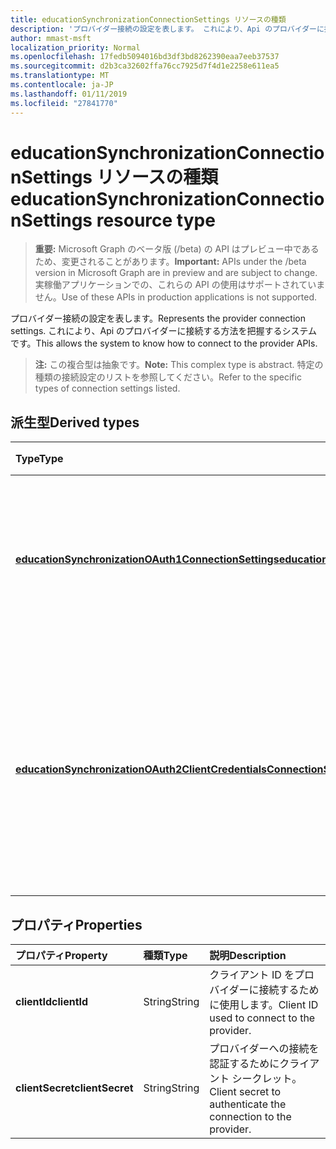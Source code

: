 ```yaml
---
title: educationSynchronizationConnectionSettings リソースの種類
description: 'プロバイダー接続の設定を表します。 これにより、Api のプロバイダーに接続する方法を把握するシステムです。 '
author: mmast-msft
localization_priority: Normal
ms.openlocfilehash: 17fedb5094016bd3df3bd8262390eaa7eeb37537
ms.sourcegitcommit: d2b3ca32602ffa76cc7925d7f4d1e2258e611ea5
ms.translationtype: MT
ms.contentlocale: ja-JP
ms.lasthandoff: 01/11/2019
ms.locfileid: "27841770"
---
```

# <a name="educationsynchronizationconnectionsettings-resource-type"></a><span data-ttu-id="4f120-104">educationSynchronizationConnectionSettings リソースの種類</span><span class="sxs-lookup"><span data-stu-id="4f120-104">educationSynchronizationConnectionSettings resource type</span></span>

> <span data-ttu-id="4f120-105">**重要:** Microsoft Graph のベータ版 (/beta) の API はプレビュー中であるため、変更されることがあります。</span><span class="sxs-lookup"><span data-stu-id="4f120-105">**Important:** APIs under the /beta version in Microsoft Graph are in preview and are subject to change.</span></span> <span data-ttu-id="4f120-106">実稼働アプリケーションでの、これらの API の使用はサポートされていません。</span><span class="sxs-lookup"><span data-stu-id="4f120-106">Use of these APIs in production applications is not supported.</span></span>

<span data-ttu-id="4f120-107">プロバイダー接続の設定を表します。</span><span class="sxs-lookup"><span data-stu-id="4f120-107">Represents the provider connection settings.</span></span> <span data-ttu-id="4f120-108">これにより、Api のプロバイダーに接続する方法を把握するシステムです。</span><span class="sxs-lookup"><span data-stu-id="4f120-108">This allows the system to know how to connect to the provider APIs.</span></span> 

> <span data-ttu-id="4f120-109">**注:** この複合型は抽象です。</span><span class="sxs-lookup"><span data-stu-id="4f120-109">**Note:** This complex type is abstract.</span></span> <span data-ttu-id="4f120-110">特定の種類の接続設定のリストを参照してください。</span><span class="sxs-lookup"><span data-stu-id="4f120-110">Refer to the specific types of connection settings listed.</span></span>

## <a name="derived-types"></a><span data-ttu-id="4f120-111">派生型</span><span class="sxs-lookup"><span data-stu-id="4f120-111">Derived types</span></span>
| <span data-ttu-id="4f120-112">Type</span><span class="sxs-lookup"><span data-stu-id="4f120-112">Type</span></span> | <span data-ttu-id="4f120-113">説明</span><span class="sxs-lookup"><span data-stu-id="4f120-113">Description</span></span> | 
|:-|:-|
| [<span data-ttu-id="4f120-114">**educationSynchronizationOAuth1ConnectionSettings**</span><span class="sxs-lookup"><span data-stu-id="4f120-114">**educationSynchronizationOAuth1ConnectionSettings**</span></span>](educationsynchronizationoauth1connectionsettings.md) | <span data-ttu-id="4f120-115">OAuth1 接続の設定を提供するのにには、この型を使用します。</span><span class="sxs-lookup"><span data-stu-id="4f120-115">Use this type to provide OAuth1 connection settings.</span></span> |
| [<span data-ttu-id="4f120-116">**educationSynchronizationOAuth2ClientCredentialsConnectionSettings**</span><span class="sxs-lookup"><span data-stu-id="4f120-116">**educationSynchronizationOAuth2ClientCredentialsConnectionSettings**</span></span>](educationsynchronizationoauth2clientcredentialsconnectionsettings.md) | <span data-ttu-id="4f120-117">OAuth2 クライアントの資格情報の付与の接続の設定を提供するのにには、この型を使用します。</span><span class="sxs-lookup"><span data-stu-id="4f120-117">Use this type to provide OAuth2 Client Credentials Grant connection settings.</span></span> |

## <a name="properties"></a><span data-ttu-id="4f120-118">プロパティ</span><span class="sxs-lookup"><span data-stu-id="4f120-118">Properties</span></span>

| <span data-ttu-id="4f120-119">プロパティ</span><span class="sxs-lookup"><span data-stu-id="4f120-119">Property</span></span> | <span data-ttu-id="4f120-120">種類</span><span class="sxs-lookup"><span data-stu-id="4f120-120">Type</span></span> | <span data-ttu-id="4f120-121">説明</span><span class="sxs-lookup"><span data-stu-id="4f120-121">Description</span></span> |
|:-|:-|:-|
| <span data-ttu-id="4f120-122">**clientId**</span><span class="sxs-lookup"><span data-stu-id="4f120-122">**clientId**</span></span> | <span data-ttu-id="4f120-123">String</span><span class="sxs-lookup"><span data-stu-id="4f120-123">String</span></span> |  <span data-ttu-id="4f120-124">クライアント ID をプロバイダーに接続するために使用します。</span><span class="sxs-lookup"><span data-stu-id="4f120-124">Client ID used to connect to the provider.</span></span> |
| <span data-ttu-id="4f120-125">**clientSecret**</span><span class="sxs-lookup"><span data-stu-id="4f120-125">**clientSecret**</span></span> | <span data-ttu-id="4f120-126">String</span><span class="sxs-lookup"><span data-stu-id="4f120-126">String</span></span> |  <span data-ttu-id="4f120-127">プロバイダーへの接続を認証するためにクライアント シークレット。</span><span class="sxs-lookup"><span data-stu-id="4f120-127">Client secret to authenticate the connection to the provider.</span></span> |
